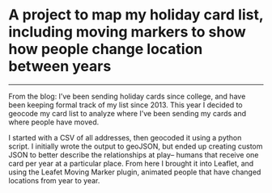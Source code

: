 A project to map my holiday card list, including moving markers to show how people change location between years
====================
----------

From the blog:
I’ve been sending holiday cards since college, and have been keeping formal track of my list since 2013. This year I decided to geocode my card list to analyze where I’ve been sending my cards and where people have moved.

I started with a CSV of all addresses, then geocoded it using a python script. I initially wrote the output to geoJSON, but ended up creating custom JSON to better describe the relationships at play– humans that receive one card per year at a particular place. From here I brought it into Leaflet, and using the Leafet Moving Marker plugin, animated people that have changed locations from year to year.
